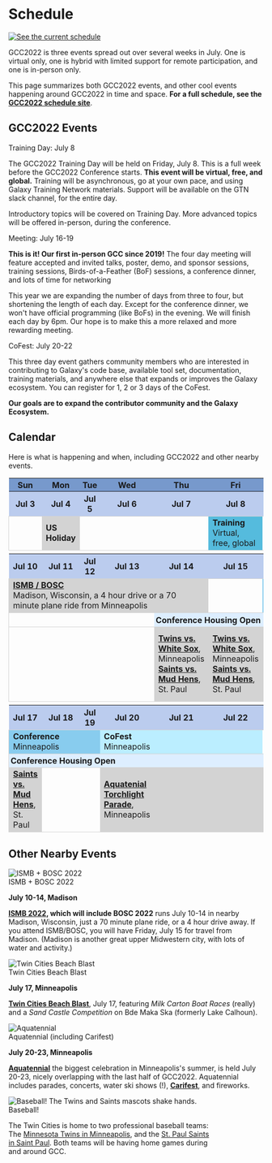 <slot name="/events/gcc2022/header" />

# Schedule

<div class="float-right">

[![See the current schedule](/images/events/gcc2022/schedule/schedule-thumb.png)](https://gcc2022.sched.com/)

</div>

<p class="lead">GCC2022 is three events spread out over several weeks in July.  One is virtual only, one is hybrid with limited support for remote participation, and one is in-person only.</p>

This page summarizes both GCC2022 events, and other cool events happening around GCC2022 in time and space.  **For a full schedule, see the [GCC2022 schedule site](https://gcc2022.sched.com/)**.

## GCC2022 Events

<div class="card-deck">

<!-- Training Day -->
<div class="card" style="min-width: 25%; max-width: 40rem;">
<div class="card-header">
Training Day: July 8
</div>

The GCC2022 Training Day will be held on Friday, July 8.  This is a full week before the GCC2022 Conference starts.  **This event will be virtual, free, and global.** Training will be asynchronous, go at your own pace, and using Galaxy Training Network materials.  Support will be available on the GTN slack channel, for the entire day.

Introductory topics will be covered on Training Day.  More advanced topics will be offered in-person, during the conference.

</div>

<!-- GCC2022 Conference -->
<div class="card" style="min-width: 35%; max-width: 40rem;">
<div class="card-header">
Meeting: July 16-19
</div>

**This is it!  Our first in-person GCC since 2019!**  The four day meeting will feature accepted and invited talks, poster, demo, and sponsor sessions, training sessions, Birds-of-a-Feather (BoF) sessions, a conference dinner, and lots of time for networking

This year we are expanding the number of days from three to four, but shortening the length of each day.  Except for the conference dinner, we won't have official programming (like BoFs) in the evening.  We will finish each day by 6pm.  Our hope is to make this a more relaxed and more rewarding meeting.

</div>

<!-- CoFest -->
<div class="card" style="min-width: 25%; max-width: 40rem;">
<div class="card-header">
CoFest: July 20-22
</div>

This three day event gathers community members who are interested in contributing to Galaxy's code base, available tool set, documentation, training materials, and anywhere else that expands or improves the Galaxy ecosystem.  You can register for 1, 2 or 3 days of the CoFest.

**Our goals are to expand the contributor community and the Galaxy Ecosystem.**

</div>
</div>

## Calendar

Here is what is happening and when, including GCC2022 and other nearby events.

<table>
<tr class="lead text-center" style="background-color: #79C;">
<th style="min-width: 12%; padding: 0.2em;">Sun</th>
<th style="min-width: 12%; padding: 0.2em;">Mon</th>
<th style="min-width: 12%; padding: 0.2em;">Tue</th>
<th style="min-width: 12%; padding: 0.2em;">Wed</th>
<th style="min-width: 12%; padding: 0.2em;">Thu</th>
<th style="min-width: 12%; padding: 0.2em;">Fri</th>
<th style="min-width: 12%; padding: 0.2em;">Sat</th>
</tr>
<tr></tr>
<tr class="text-center" style="background-color: #BCE">
<th>Jul 3</th>
<th>Jul 4</th>
<th>Jul 5</th>
<th>Jul 6</th>
<th>Jul 7</th>
<th>Jul 8</th>
<th>Jul 9</th>
</tr>
<tr style="border: 1px solid lightgray">
<td></td>
<td style="background-color: lightgray;"><strong>US Holiday</strong></td>
<td></td>
<td></td>
<td></td>
<td style="background-color: #5BD;"><span class="lead"><strong>Training</strong></span><br /> Virtual, free, global</td>
<td></td>
</tr>
<tr>
<td colspan="7"></td>
</tr>
<tr class="text-center" style="background-color: #BCE">
<th>Jul 10</th>
<th>Jul 11</th>
<th>Jul 12</th>
<th>Jul 13</th>
<th>Jul 14</th>
<th>Jul 15</th>
<th>Jul 16</th>
</tr>
<tr style="border: 1px solid lightgray">
<td colspan="5" style="background-color: lightgray;"><strong><a href="https://www.iscb.org/ismb2022">ISMB / BOSC</a></strong><br />Madison, Wisconsin, a 4 hour drive or a 70 minute plane ride from Minneapolis</td>
<td></td>
<td style="background-color: #8CE;"><span class="lead"><strong>Conference</strong></span><br />Minneapolis</td>
</tr>
<tr class="text-center" style="border: 1px solid lightgray">
<td colspan="4" style="padding: 0.2em;"></td>
<td colspan="3" class="small" style="padding: 0.2em; background-color: #DEF;"><strong>Conference Housing Open</a></strong></td>
</tr>
<tr style="border: 1px solid lightgray">
<td></td>
<td></td>
<td></td>
<td></td>
<td class="small" style="background-color: lightgray;"><strong><a href="https://www.mlb.com/twins">Twins vs. White Sox</a></strong>, Minneapolis<br /><strong><a href="https://www.milb.com/st-paul">Saints vs. Mud Hens</a></strong>, St. Paul</td>
<td class="small" style="background-color: lightgray;"><strong><a href="https://www.mlb.com/twins">Twins vs. White Sox</a></strong>, Minneapolis<br /><strong><a href="https://www.milb.com/st-paul">Saints vs. Mud Hens</a></strong>, St. Paul</td>
<td class="small" style="background-color: lightgray;"><strong><a href="https://www.tcbeachblast.com/">Twin Cities Beach Blast</a></strong>, Minneapolis<br /><strong><a href="https://www.milb.com/st-paul">Saints vs. Mud Hens</a></strong>, St. Paul</td>
</tr>
<tr>
<td colspan="7"></td>
</tr>
<tr class="text-center" style="background-color: #BCE">
<th>Jul 17</th>
<th>Jul 18</th>
<th>Jul 19</th>
<th>Jul 20</th>
<th>Jul 21</th>
<th>Jul 22</th>
<th>Jul 23</th>
</tr>
<tr style="border: 1px solid lightgray">
<td colspan="3" style="background-color: #8CE;"><span class="lead"><strong>Conference</strong></span><br />Minneapolis</td>
<td colspan="3" style="background-color: #BEF;"><span class="lead"><strong>CoFest</strong></span><br />Minneapolis</td>
<td></td>
</tr>
<tr class="text-center" style="border: 1px solid lightgray">
<td colspan="7" class="small" style="padding: 0.2em; background-color: #DEF;"><strong>Conference Housing Open</a></strong></td>
</tr>
<tr style="border: 1px solid lightgray">
<td class="small" style="background-color: lightgray;"><strong><a href="https://www.milb.com/st-paul">Saints vs. Mud Hens</a></strong>, St. Paul</td>
<td></td>
<td></td>
<td class="small" style="background-color: lightgray;"><strong><a href="https://www.aquatennial.com/">Aquatenial</a><br /><a href="https://www.aquatennial.com/torchlightparade/">Torchlight Parade</a></strong>, Minneapolis</td>
<td colspan="2" style="background-color: lightgray;"></td>
<td class="small" style="background-color: lightgray;"><strong><br /><a href="https://www.aquatennial.com/fireworks/">Fireworks</a></strong>, Minneapolis</td>
</tr>
</table>


## Other Nearby Events
<div class="card-deck">


  <!-- ISMB-->
  <div class="card" style="min-width: 25%; max-width: 40rem;">
    <img src="/images/events/2022-ismb-bosc/ismb-banner-cropped.png" class="card-img-top" alt="ISMB + BOSC 2022" />
    <div class="card-header">
    ISMB + BOSC 2022
    </div>

**July 10-14, Madison**

**[ISMB 2022](https://www.iscb.org/ismb2022), which will include BOSC 2022** runs July 10-14 in nearby Madison, Wisconsin, just a 70 minute plane ride, or a 4 hour drive away.  If you attend ISMB/BOSC, you will have Friday, July 15 for travel from Madison.  (Madison is another great upper Midwestern city, with lots of water and activity.)

  </div>

  <!-- Beach Blast -->
  <div class="card" style="min-width: 25%; max-width: 40rem;">
    <img src="/images/events/gcc2022/twin-cities-beach-blast.png" class="card-img-top" alt="Twin Cities Beach Blast" />
    <div class="card-header">
    Twin Cities Beach Blast
    </div>

**July 17, Minneapolis**

**[Twin Cities Beach Blast](https://www.tcbeachblast.com/)**, July 17, featuring *Milk Carton Boat Races* (really) and a *Sand Castle Competition* on Bde Maka Ska (formerly Lake Calhoun).

  </div>

  <!-- Aquatennial -->
  <div class="card" style="min-width: 25%; max-width: 40rem;">
    <img src="/images/events/gcc2022/fireworks.jpg" class="card-img-top" alt="Aquatennial" />
    <div class="card-header">
      Aquatennial (including Carifest)
    </div>

**July 20-23, Minneapolis**

**[Aquatennial](https://www.aquatennial.com/)** the biggest celebration in Minneapolis's summer, is held July 20-23, nicely overlapping with the last half of GCC2022.  Aquatennial includes parades, concerts, water ski shows (!), [**Carifest**](https://carifest.org/), and fireworks.

  </div>

  <!-- Baseball -->
  <div class="card" style="min-width: 25%; max-width: 25rem;">
    <img src="/images/events/gcc2022/schedule/baseball.jpg" class="card-img-top" alt="Baseball! The Twins and Saints mascots shake hands." />
    <div class="card-header">
      Baseball!
    </div>

The Twin Cities is home to two professional baseball teams: The [Minnesota Twins in Minneapolis](https://www.mlb.com/twins), and the [St. Paul Saints in Saint Paul](https://www.milb.com/st-paul).  Both teams will be having home games during and around GCC.

  </div>


</div>
